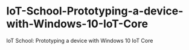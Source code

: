 # IoT-School-Prototyping-a-device-with-Windows-10-IoT-Core
IoT School: Prototyping a device with Windows 10 IoT Core
